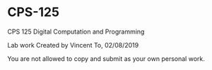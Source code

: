 # CPS-125
CPS 125 Digital Computation and Programming

Lab work Created by Vincent To, 02/08/2019

You are not allowed to copy and submit as your own personal work.

